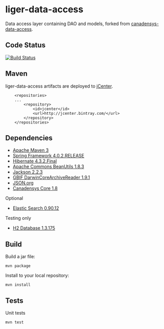 liger-data-access
======================

Data access layer containing DAO and models, forked from [canadensys-data-access](http://github.com/canadensys/canadensys-data-aceess).

Code Status
-----------
[![Build Status](https://travis-ci.org/WingLongitude/liger-data-access.png)](https://travis-ci.org/WingLongitude/liger-data-access)

Maven
-----
liger-data-access artifacts are deployed to [jCenter](https://bintray.com/bintray/jcenter).
```
	<repositories>
    ...
		<repository>
			<id>jcenter</id>
			<url>http://jcenter.bintray.com/</url>
		</repository>
	</repositories>
```

Dependencies
------------
* [Apache Maven 3](http://maven.apache.org/)
* [Spring Framework 4.0.2.RELEASE](http://www.springsource.org/spring-framework)
* [Hibernate 4.3.2.Final](http://www.hibernate.org/)
* [Apache Commons BeanUtils 1.8.3](http://commons.apache.org/beanutils/)
* [Jackson 2.2.3](http://wiki.fasterxml.com/JacksonHome)
* [GBIF DarwinCoreArchiveReader 1.9.1](http://code.google.com/p/darwincore/wiki/DarwinCoreArchiveReader)
* [JSON.org](http://www.json.org/java/)
* [Canadensys Core 1.8](https://github.com/Canadensys/canadensys-core)

Optional
* [Elastic Search 0.90.12](http://www.elasticsearch.org/)

Testing only
* [H2 Database 1.3.175](http://www.h2database.com)

Build
-----
Build a jar file:
```
mvn package
```
Install to your local repository:
```
mvn install
```

Tests
-----
Unit tests
```
mvn test
```
